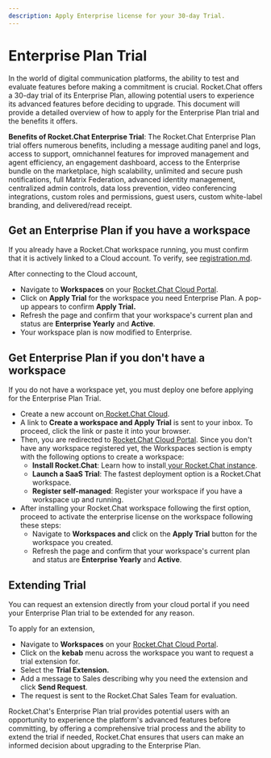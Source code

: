 ```yaml
---
description: Apply Enterprise license for your 30-day Trial.
---
```


# Enterprise Plan Trial

In the world of digital communication platforms, the ability to test and evaluate features before making a commitment is crucial. Rocket.Chat offers a 30-day trial of its Enterprise Plan, allowing potential users to experience its advanced features before deciding to upgrade. This document will provide a detailed overview of how to apply for the Enterprise Plan trial and the benefits it offers.

**Benefits of Rocket.Chat Enterprise Trial**: The Rocket.Chat Enterprise Plan trial offers numerous benefits, including a message auditing panel and logs, access to support, omnichannel features for improved management and agent efficiency, an engagement dashboard, access to the Enterprise bundle on the marketplace, high scalability, unlimited and secure push notifications, full Matrix Federation, advanced identity management, centralized admin controls, data loss prevention, video conferencing integrations, custom roles and permissions, guest users, custom white-label branding, and delivered/read receipt.

## Get an Enterprise Plan if you have a workspace

If you already have a Rocket.Chat workspace running, you must confirm that it is actively linked to a Cloud account. To verify, see [registration.md](../use-rocket.chat/workspace-administration/registration.md "mention").&#x20;

After connecting to the Cloud account,&#x20;

* Navigate to **Workspaces** on your [Rocket.Chat Cloud Portal](https://cloud.rocket.chat/home).
* Click on **Apply Trial** for the workspace you need Enterprise Plan. A pop-up appears to confirm **Apply Trial.**
* Refresh the page and confirm that your workspace's current plan and status are **Enterprise Yearly** and **Active**.
* Your workspace plan is now modified to Enterprise.

## Get Enterprise Plan if you don't have a workspace

&#x20;If you do not have a workspace yet, you must deploy one before applying for the Enterprise Plan Trial.

* Create a new account on[ Rocket.Chat Cloud](https://cloud.rocket.chat/trial/ee).
* A link to **Create a workspace and Apply Trial** is sent to your inbox. To proceed, click the link or paste it into your browser.
* Then, you are redirected to [Rocket.Chat Cloud Portal](https://cloud.rocket.chat/). Since you don't have any workspace registered yet, the Workspaces section is empty with the following options to create a workspace:
  * **Install Rocket.Chat**:  Learn how to install[ your Rocket.Chat instance](../deploy/deploy-rocket.chat/).
  * **Launch a SaaS Trial**: The fastest deployment option is a Rocket.Chat workspace.
  * **Register self-managed**:  Register your workspace if you have a workspace up and running.
* After installing your Rocket.Chat workspace following the first option, proceed to activate the enterprise license on the workspace following these steps:
  * Navigate to **Workspaces and** click on the **Apply Trial** button for the workspace you created.
  * Refresh the page and confirm that your workspace's current plan and status are **Enterprise Yearly** and **Active**.

## Extending Trial

You can request an extension directly from your cloud portal if you need your Enterprise Plan trial to be extended for any reason.

To apply for an extension,

* Navigate to **Workspaces** on your [Rocket.Chat Cloud Portal](https://cloud.rocket.chat/home).
* Click on the **kebab** menu across the workspace you want to request a trial extension for.
* Select the **Trial Extension.**
* Add a message to Sales describing why you need the extension and click **Send Request**.&#x20;
* The request is sent to the Rocket.Chat Sales Team for evaluation.

Rocket.Chat's Enterprise Plan trial provides potential users with an opportunity to experience the platform's advanced features before committing, by offering a comprehensive trial process and the ability to extend the trial if needed, Rocket.Chat ensures that users can make an informed decision about upgrading to the Enterprise Plan.
